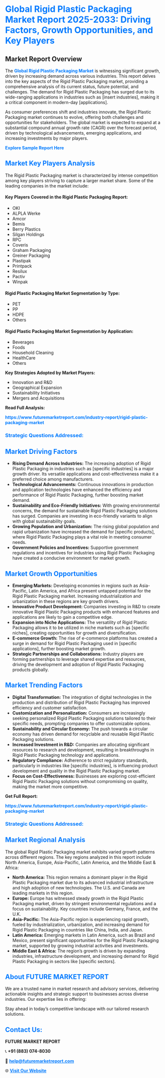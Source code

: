 <h1 style="color: #007BFF;">Global Rigid Plastic Packaging Market Report 2025-2033: Driving Factors, Growth Opportunities, and Key Players</h1>

<section id="overview">
<h2>Market Report Overview</h2>
<p>The <a href="https://www.futuremarketreport.com/industry-report/rigid-plastic-packaging-market" style="color: #007BFF; text-decoration: none;"><strong>Global Rigid Plastic Packaging Market</strong></a> is witnessing significant growth, driven by increasing demand across various industries. This report delves into the key aspects of the Rigid Plastic Packaging market, providing a comprehensive analysis of its current status, future potential, and challenges. The demand for Rigid Plastic Packaging has surged due to its wide-ranging applications in industries such as [insert industries], making it a critical component in modern-day [applications].</p>
<p>As consumer preferences shift and industries innovate, the Rigid Plastic Packaging market continues to evolve, offering both challenges and opportunities for stakeholders. The global market is expected to expand at a substantial compound annual growth rate (CAGR) over the forecast period, driven by technological advancements, emerging applications, and increasing investments by major players.</p>
</section>

<section id="overview">
<p><a href="https://www.futuremarketreport.com/request-sample/reportId=90403" style="color: #007BFF; text-decoration: none;"><strong>Explore Sample Report Here</strong></a></p>
</section>

<section id="key-players">
<h2 style="color: #007BFF;">Market Key Players Analysis</h2>
<p>The Rigid Plastic Packaging market is characterized by intense competition among key players striving to capture a larger market share. Some of the leading companies in the market include:</p>
<h4>Key Players Covered in the Rigid Plastic Packaging Report:</h4>
<ul><li>OKI</li><li>ALPLA Werke</li><li>Amcor</li><li>Bemis</li><li>Berry Plastics</li><li>Silgan Holdings</li><li>RPC</li><li>Coveris</li><li>Graham Packaging</li><li>Greiner Packaging</li><li>Plastipak</li><li>Printpack</li><li>Resilux</li><li>Pactiv</li><li>Winpak</li></ul>
<h4>Rigid Plastic Packaging Market Segmentation by Type:</h4>
<ul><li>PET</li><li>PP</li><li>HDPE</li><li>Others</li></ul>

<h4>Rigid Plastic Packaging Market Segmentation by Application:</h4>
<ul><li>Beverages</li><li>Foods</li><li>Household Cleaning</li><li>HealthCare</li><li>Others</li></ul>
<p><strong>Key Strategies Adopted by Market Players:</strong></p>
<ul>
<li>Innovation and R&D</li>
<li>Geographical Expansion</li>
<li>Sustainability Initiatives</li>
<li>Mergers and Acquisitions</li>
</ul>
</section>

<section>
<p><strong>Read Full Analysis: </strong></p><a href="https://www.futuremarketreport.com/industry-report/rigid-plastic-packaging-market" style="color: #007BFF; text-decoration: none;"><strong>https://www.futuremarketreport.com/industry-report/rigid-plastic-packaging-market</strong></a>
<h3 style="color: #007BFF;">Strategic Questions Addressed:</h3>
</section>

<section id="driving-factors">
<h2 style="color: #007BFF;">Market Driving Factors</h2>
<ul>
<li><strong>Rising Demand Across Industries:</strong> The increasing adoption of Rigid Plastic Packaging in industries such as [specific industries] is a major growth driver. Its versatile applications and cost-effectiveness make it a preferred choice among manufacturers.</li>
<li><strong>Technological Advancements:</strong> Continuous innovations in production and application technologies have enhanced the efficiency and performance of Rigid Plastic Packaging, further boosting market demand.</li>
<li><strong>Sustainability and Eco-Friendly Initiatives:</strong> With growing environmental concerns, the demand for sustainable Rigid Plastic Packaging solutions has surged. Companies are investing in eco-friendly variants to align with global sustainability goals.</li>
<li><strong>Growing Population and Urbanization:</strong> The rising global population and rapid urbanization have increased the demand for [specific products], where Rigid Plastic Packaging plays a vital role in meeting consumer needs.</li>
<li><strong>Government Policies and Incentives:</strong> Supportive government regulations and incentives for industries using Rigid Plastic Packaging have created a conducive environment for market growth.</li>
</ul>
</section>

<section id="growth-opportunities">
<h2 style="color: #007BFF;">Market Growth Opportunities</h2>
<ul>
<li><strong>Emerging Markets:</strong> Developing economies in regions such as Asia-Pacific, Latin America, and Africa present untapped potential for the Rigid Plastic Packaging market. Increasing industrialization and urbanization in these regions are key growth drivers.</li>
<li><strong>Innovative Product Development:</strong> Companies investing in R&D to create innovative Rigid Plastic Packaging products with enhanced features and applications are likely to gain a competitive edge.</li>
<li><strong>Expansion into Niche Applications:</strong> The versatility of Rigid Plastic Packaging allows it to be utilized in niche markets such as [specific niches], creating opportunities for growth and diversification.</li>
<li><strong>E-commerce Growth:</strong> The rise of e-commerce platforms has created a surge in demand for Rigid Plastic Packaging used in [specific applications], further boosting market growth.</li>
<li><strong>Strategic Partnerships and Collaborations:</strong> Industry players are forming partnerships to leverage shared expertise and resources, driving the development and adoption of Rigid Plastic Packaging products globally.</li>
</ul>
</section>

<section id="trending-factors">
<h2 style="color: #007BFF;">Market Trending Factors</h2>
<ul>
<li><strong>Digital Transformation:</strong> The integration of digital technologies in the production and distribution of Rigid Plastic Packaging has improved efficiency and customer satisfaction.</li>
<li><strong>Customization and Personalization:</strong> Consumers are increasingly seeking personalized Rigid Plastic Packaging solutions tailored to their specific needs, prompting companies to offer customizable options.</li>
<li><strong>Sustainability and Circular Economy:</strong> The push towards a circular economy has driven demand for recyclable and reusable Rigid Plastic Packaging solutions.</li>
<li><strong>Increased Investment in R&D:</strong> Companies are allocating significant resources to research and development, resulting in breakthroughs in Rigid Plastic Packaging technology and applications.</li>
<li><strong>Regulatory Compliance:</strong> Adherence to strict regulatory standards, particularly in industries like [specific industries], is influencing product development and quality in the Rigid Plastic Packaging market.</li>
<li><strong>Focus on Cost-Effectiveness:</strong> Businesses are exploring cost-efficient Rigid Plastic Packaging solutions without compromising on quality, making the market more competitive.</li>
</ul>
</section>

<section>
<p><strong>Get Full Report: </strong></p><a href="https://www.futuremarketreport.com/industry-report/rigid-plastic-packaging-market" style="color: #007BFF; text-decoration: none;"><strong>https://www.futuremarketreport.com/industry-report/rigid-plastic-packaging-market</strong></a>
<h3 style="color: #007BFF;">Strategic Questions Addressed:</h3>
</section>


<section id="regional-analysis">
<h2 style="color: #007BFF;">Market Regional Analysis</h2>
<p>The global Rigid Plastic Packaging market exhibits varied growth patterns across different regions. The key regions analyzed in this report include North America, Europe, Asia-Pacific, Latin America, and the Middle East & Africa:</p>
<ul>
<li><strong>North America:</strong> This region remains a dominant player in the Rigid Plastic Packaging market due to its advanced industrial infrastructure and high adoption of new technologies. The U.S. and Canada are leading markets in this region.</li>
<li><strong>Europe:</strong> Europe has witnessed steady growth in the Rigid Plastic Packaging market, driven by stringent environmental regulations and a focus on sustainability. Key countries include Germany, France, and the U.K.</li>
<li><strong>Asia-Pacific:</strong> The Asia-Pacific region is experiencing rapid growth, fueled by industrialization, urbanization, and increasing demand for Rigid Plastic Packaging in countries like China, India, and Japan.</li>
<li><strong>Latin America:</strong> Emerging markets in Latin America, such as Brazil and Mexico, present significant opportunities for the Rigid Plastic Packaging market, supported by growing industrial activities and investments.</li>
<li><strong>Middle East & Africa:</strong> The region’s growth is driven by expanding industries, infrastructure development, and increasing demand for Rigid Plastic Packaging in sectors like [specific sectors].</li>
</ul>
</section>

<footer>
<h2 style="color: #007BFF;">About FUTURE MARKET REPORT</h2>
<p>We are a trusted name in market research and advisory services, delivering actionable insights and strategic support to businesses across diverse industries. Our expertise lies in offering:</p>

<p>Stay ahead in today’s competitive landscape with our tailored research solutions.</p>

<h2 style="color: #007BFF;">Contact Us:</h2>
<p><strong>FUTURE MARKET REPORT</strong></p>
<p>📞 <strong>+91 (883) 074-8030</strong></p>
<p>📧 <strong><a href="mailto:help@futuremarketreport.com" style="color: #007BFF;">help@futuremarketreport.com</a></strong></p>
<p>🌐 <strong><a href="https://www.futuremarketreport.com/" style="color: #007BFF;">Visit Our Website</a></strong></p>
</footer>